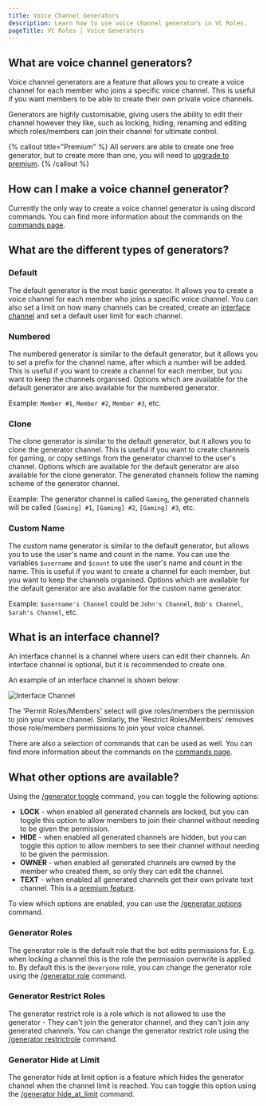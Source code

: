 ```yaml
---
title: Voice Channel Generators
description: Learn how to use voice channel generators in VC Roles.
pageTitle: VC Roles | Voice Generators
---
```


## What are voice channel generators?

Voice channel generators are a feature that allows you to create a voice channel for each member who joins a specific voice channel. This is useful if you want members to be able to create their own private voice channels.

Generators are highly customisable, giving users the ability to edit their channel however they like, such as locking, hiding, renaming and editing which roles/members can join their channel for ultimate control.

{% callout title="Premium" %}
All servers are able to create one free generator, but to create more than one, you will need to [upgrade to premium](/pricing).
{% /callout %}

## How can I make a voice channel generator?

Currently the only way to create a voice channel generator is using discord commands. You can find more information about the commands on the [commands page](/docs/commands/generators).

## What are the different types of generators?

### Default

The default generator is the most basic generator. It allows you to create a voice channel for each member who joins a specific voice channel. You can also set a limit on how many channels can be created, create an [interface channel](#what-is-an-interface-channel) and set a default user limit for each channel.

### Numbered

The numbered generator is similar to the default generator, but it allows you to set a prefix for the channel name, after which a number will be added. This is useful if you want to create a channel for each member, but you want to keep the channels organised. Options which are available for the default generator are also available for the numbered generator.

Example: `Member #1`, `Member #2`, `Member #3`, etc.

### Clone

The clone generator is similar to the default generator, but it allows you to clone the generator channel. This is useful if you want to create channels for gaming, or copy settings from the generator channel to the user's channel. Options which are available for the default generator are also available for the clone generator. The generated channels follow the naming scheme of the generator channel.

Example: The generator channel is called `Gaming`, the generated channels will be called `[Gaming] #1`, `[Gaming] #2`, `[Gaming] #3`, etc.

### Custom Name

The custom name generator is similar to the default generator, but allows you to use the user's name and count in the name. You can use the variables `$username` and `$count` to use the user's name and count in the name. This is useful if you want to create a channel for each member, but you want to keep the channels organised. Options which are available for the default generator are also available for the custom name generator.

Example: `$username's Channel` could be `John's Channel`, `Bob's Channel`, `Sarah's Channel`, etc.

## What is an interface channel?

An interface channel is a channel where users can edit their channels. An interface channel is optional, but it is recommended to create one.

An example of an interface channel is shown below:

![Interface Channel](</assets/interface-channel.png>)

The 'Permit Roles/Members' select will give roles/members the permission to join your voice channel. Similarly, the 'Restrict Roles/Members' removes those role/members permissions to join your voice channel.

There are also a selection of commands that can be used as well. You can find more information about the commands on the [commands page](/docs/commands/interface-commands).

## What other options are available?

Using the [/generator toggle](/docs/commands/generators#generator-toggle) command, you can toggle the following options:

- **LOCK** - when enabled all generated channels are locked, but you can toggle this option to allow members to join their channel without needing to be given the permission.
- **HIDE** - when enabled all generated channels are hidden, but you can toggle this option to allow members to see their channel without needing to be given the permission.
- **OWNER** - when enabled all generated channels are owned by the member who created them, so only they can edit the channel.
- **TEXT** - when enabled all generated channels get their own private text channel. This is a [premium feature](/pricing).

To view which options are enabled, you can use the [/generator options](/docs/commands/generators#generator-options) command.

### Generator Roles

The generator role is the default role that the bot edits permissions for. E.g. when locking a channel this is the role the permission overwrite is applied to. By default this is the `@everyone` role, you can change the generator role using the [/generator role](/docs/commands/generators#generator-role) command.

### Generator Restrict Roles

The generator restrict role is a role which is not allowed to use the generator - They can't join the generator channel, and they can't join any generated channels. You can change the generator restrict role using the [/generator restrictrole](/docs/commands/generators#generator-restrictrole) command.

### Generator Hide at Limit

The generator hide at limit option is a feature which hides the generator channel when the channel limit is reached. You can toggle this option using the [/generator hide_at_limit](/docs/commands/generators#generator-hide_at_limit) command.
